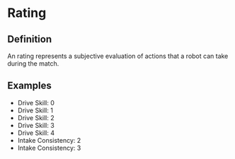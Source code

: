 # Rating

## Definition
An rating represents a subjective evaluation of actions that a robot can take during the match.

## Examples
- Drive Skill: 0
- Drive Skill: 1
- Drive Skill: 2
- Drive Skill: 3
- Drive Skill: 4
- Intake Consistency: 2
- Intake Consistency: 3